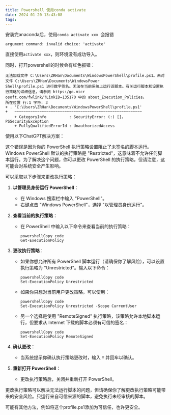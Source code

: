 ```yaml
---
title: Powershell 使用conda activate
date: 2024-01-20 13:43:08
tags:
---
```






安装完anaconda后，使用`conda activate xxx `会报错

```
argument command: invalid choice: 'activate'
```

直接使用`activate xxx`，则环境没有成功导入。

同时，打开powershell的时候会有红色报错：

```
无法加载文件 C:\Users\ZRHan\Documents\WindowsPowerShell\profile.ps1。未对文件 C:\Users\ZRHan\Documents\WindowsPower
Shell\profile.ps1 进行数字签名。无法在当前系统上运行该脚本。有关运行脚本和设置执行策略的详细信息，请参阅 https:/go.micr
osoft.com/fwlink/?LinkID=135170 中的 about_Execution_Policies。
所在位置 行:1 字符: 3
+ . 'C:\Users\ZRHan\Documents\WindowsPowerShell\profile.ps1'
+   ~~~~~~~~~~~~~~~~~~~~~~~~~~~~~~~~~~~~~~~~~~~~~~~~~~~~~~~~
    + CategoryInfo          : SecurityError: (:) []，PSSecurityException
    + FullyQualifiedErrorId : UnauthorizedAccess
```

使用以下ChatGPT解决方案：



这个错误是因为你的 PowerShell 执行策略设置阻止了未签名的脚本运行。Windows PowerShell 默认的执行策略是 "Restricted"，这意味着不允许任何脚本运行。为了解决这个问题，你可以更改 PowerShell 的执行策略，但请注意，这可能会对系统安全产生影响。

可以采取以下步骤来更改执行策略：

1. **以管理员身份运行 PowerShell**：

   - 在 Windows 搜索栏中输入 "PowerShell"。
   - 右键点击 "Windows PowerShell"，选择 "以管理员身份运行"。

2. **查看当前的执行策略**：

   - 在 PowerShell 中输入以下命令来查看当前的执行策略：

     ```
     powershellCopy code
     Get-ExecutionPolicy
     ```

3. **更改执行策略**：

   - 如果你想允许所有 PowerShell 脚本运行（请确保你了解风险），可以设置执行策略为 "Unrestricted"。输入以下命令：

     ```
     powershellCopy code
     Set-ExecutionPolicy Unrestricted
     ```

   - 如果你只想对当前用户更改策略，可以使用：

     ```
     powershellCopy code
     Set-ExecutionPolicy Unrestricted -Scope CurrentUser
     ```

   - 另一个选择是使用 "RemoteSigned" 执行策略，该策略允许本地脚本运行，但要求从 Internet 下载的脚本必须有可信的签名：

     ```
     powershellCopy code
     Set-ExecutionPolicy RemoteSigned
     ```

4. **确认更改**：

   - 当系统提示你确认执行策略更改时，输入 `Y` 并回车以确认。

5. **重新打开 PowerShell**：

   - 更改执行策略后，关闭并重新打开 PowerShell。

更改执行策略可以解决无法运行脚本的问题，但请确保你了解更改执行策略可能带来的安全风险。只运行来自可信来源的脚本，避免执行未经审核的脚本。



可能有其他方法，例如将这个profile.ps1添加为可信任，也许更安全。
